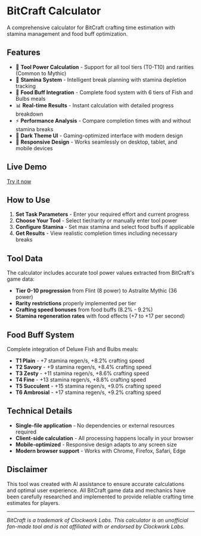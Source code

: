 # BitCraft Calculator

A comprehensive calculator for BitCraft crafting time estimation with stamina management and food buff optimization.

## Features
- 🔨 **Tool Power Calculation** - Support for all tool tiers (T0-T10) and rarities (Common to Mythic)
- 🔋 **Stamina System** - Intelligent break planning with stamina depletion tracking
- 🍖 **Food Buff Integration** - Complete food system with 6 tiers of Fish and Bulbs meals
- 📊 **Real-time Results** - Instant calculation with detailed progress breakdown
- ⚡ **Performance Analysis** - Compare completion times with and without stamina breaks
- 🌙 **Dark Theme UI** - Gaming-optimized interface with modern design
- 📱 **Responsive Design** - Works seamlessly on desktop, tablet, and mobile devices

## Live Demo
[Try it now](https://zheavyofficial.github.io/BitCraft-Calculator/)

## How to Use

1. **Set Task Parameters** - Enter your required effort and current progress
2. **Choose Your Tool** - Select tier/rarity or manually enter tool power
3. **Configure Stamina** - Set max stamina and select food buffs if applicable
4. **Get Results** - View realistic completion times including necessary breaks

## Tool Data

The calculator includes accurate tool power values extracted from BitCraft's game data:
- **Tier 0-10 progression** from Flint (8 power) to Astralite Mythic (36 power)
- **Rarity restrictions** properly implemented per tier
- **Crafting speed bonuses** from food buffs (8.2% - 9.2%)
- **Stamina regeneration rates** with food effects (+7 to +17 per second)

## Food Buff System

Complete integration of Deluxe Fish and Bulbs meals:
- **T1 Plain** - +7 stamina regen/s, +8.2% crafting speed
- **T2 Savory** - +9 stamina regen/s, +8.4% crafting speed  
- **T3 Zesty** - +11 stamina regen/s, +8.6% crafting speed
- **T4 Fine** - +13 stamina regen/s, +8.8% crafting speed
- **T5 Succulent** - +15 stamina regen/s, +9.0% crafting speed
- **T6 Ambrosial** - +17 stamina regen/s, +9.2% crafting speed

## Technical Details

- **Single-file application** - No dependencies or external resources required
- **Client-side calculation** - All processing happens locally in your browser
- **Mobile-optimized** - Responsive design adapts to any screen size
- **Modern browser support** - Works with Chrome, Firefox, Safari, Edge

## Disclaimer

This tool was created with AI assistance to ensure accurate calculations and optimal user experience. All BitCraft game data and mechanics have been carefully researched and implemented to provide reliable crafting time estimates for players.

---

*BitCraft is a trademark of Clockwork Labs. This calculator is an unofficial fan-made tool and is not affiliated with or endorsed by Clockwork Labs.*
